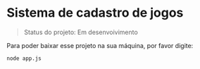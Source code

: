 # Sistema de cadastro de jogos

> Status do projeto: Em desenvoivimento

Para poder baixar esse projeto na sua máquina, por favor digite:

```
node app.js
```
